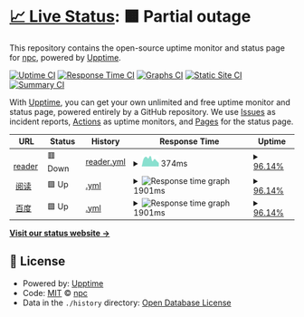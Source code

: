 # [📈 Live Status](https://demo.upptime.js.org): <!--live status--> **🟧 Partial outage**

This repository contains the open-source uptime monitor and status page for [npc](https://demo.upptime.js.org), powered by [Upptime](https://github.com/upptime/upptime).

[![Uptime CI](https://github.com/wbsnpc/upptime/workflows/Uptime%20CI/badge.svg)](https://github.com/wbsnpc/upptime/actions?query=workflow%3A%22Uptime+CI%22)
[![Response Time CI](https://github.com/wbsnpc/upptime/workflows/Response%20Time%20CI/badge.svg)](https://github.com/wbsnpc/upptime/actions?query=workflow%3A%22Response+Time+CI%22)
[![Graphs CI](https://github.com/wbsnpc/upptime/workflows/Graphs%20CI/badge.svg)](https://github.com/wbsnpc/upptime/actions?query=workflow%3A%22Graphs+CI%22)
[![Static Site CI](https://github.com/wbsnpc/upptime/workflows/Static%20Site%20CI/badge.svg)](https://github.com/wbsnpc/upptime/actions?query=workflow%3A%22Static+Site+CI%22)
[![Summary CI](https://github.com/wbsnpc/upptime/workflows/Summary%20CI/badge.svg)](https://github.com/wbsnpc/upptime/actions?query=workflow%3A%22Summary+CI%22)

With [Upptime](https://upptime.js.org), you can get your own unlimited and free uptime monitor and status page, powered entirely by a GitHub repository. We use [Issues](https://github.com/wbsnpc/upptime/issues) as incident reports, [Actions](https://github.com/wbsnpc/upptime/actions) as uptime monitors, and [Pages](https://demo.upptime.js.org) for the status page.

<!--start: status pages-->
<!-- This summary is generated by Upptime (https://github.com/upptime/upptime) -->
<!-- Do not edit this manually, your changes will be overwritten -->
<!-- prettier-ignore -->
| URL | Status | History | Response Time | Uptime |
| --- | ------ | ------- | ------------- | ------ |
| <img alt="" src="https://icons.duckduckgo.com/ip3/reader.wbsnpc.repl.co.ico" height="13"> [reader](http://reader.wbsnpc.repl.co/#/) | 🟥 Down | [reader.yml](https://github.com/wbsnpc/upptime/commits/HEAD/history/reader.yml) | <details><summary><img alt="Response time graph" src="./graphs/reader/response-time-week.png" height="20"> 374ms</summary><br><a href="https://wbsnpc.github.io/upptime/history/reader"><img alt="Response time 3519" src="https://img.shields.io/endpoint?url=https%3A%2F%2Fraw.githubusercontent.com%2Fwbsnpc%2Fupptime%2FHEAD%2Fapi%2Freader%2Fresponse-time.json"></a><br><a href="https://wbsnpc.github.io/upptime/history/reader"><img alt="24-hour response time 178" src="https://img.shields.io/endpoint?url=https%3A%2F%2Fraw.githubusercontent.com%2Fwbsnpc%2Fupptime%2FHEAD%2Fapi%2Freader%2Fresponse-time-day.json"></a><br><a href="https://wbsnpc.github.io/upptime/history/reader"><img alt="7-day response time 374" src="https://img.shields.io/endpoint?url=https%3A%2F%2Fraw.githubusercontent.com%2Fwbsnpc%2Fupptime%2FHEAD%2Fapi%2Freader%2Fresponse-time-week.json"></a><br><a href="https://wbsnpc.github.io/upptime/history/reader"><img alt="30-day response time 1393" src="https://img.shields.io/endpoint?url=https%3A%2F%2Fraw.githubusercontent.com%2Fwbsnpc%2Fupptime%2FHEAD%2Fapi%2Freader%2Fresponse-time-month.json"></a><br><a href="https://wbsnpc.github.io/upptime/history/reader"><img alt="1-year response time 3519" src="https://img.shields.io/endpoint?url=https%3A%2F%2Fraw.githubusercontent.com%2Fwbsnpc%2Fupptime%2FHEAD%2Fapi%2Freader%2Fresponse-time-year.json"></a></details> | <details><summary><a href="https://wbsnpc.github.io/upptime/history/reader">96.14%</a></summary><a href="https://wbsnpc.github.io/upptime/history/reader"><img alt="All-time uptime 93.93%" src="https://img.shields.io/endpoint?url=https%3A%2F%2Fraw.githubusercontent.com%2Fwbsnpc%2Fupptime%2FHEAD%2Fapi%2Freader%2Fuptime.json"></a><br><a href="https://wbsnpc.github.io/upptime/history/reader"><img alt="24-hour uptime 100.00%" src="https://img.shields.io/endpoint?url=https%3A%2F%2Fraw.githubusercontent.com%2Fwbsnpc%2Fupptime%2FHEAD%2Fapi%2Freader%2Fuptime-day.json"></a><br><a href="https://wbsnpc.github.io/upptime/history/reader"><img alt="7-day uptime 96.14%" src="https://img.shields.io/endpoint?url=https%3A%2F%2Fraw.githubusercontent.com%2Fwbsnpc%2Fupptime%2FHEAD%2Fapi%2Freader%2Fuptime-week.json"></a><br><a href="https://wbsnpc.github.io/upptime/history/reader"><img alt="30-day uptime 97.09%" src="https://img.shields.io/endpoint?url=https%3A%2F%2Fraw.githubusercontent.com%2Fwbsnpc%2Fupptime%2FHEAD%2Fapi%2Freader%2Fuptime-month.json"></a><br><a href="https://wbsnpc.github.io/upptime/history/reader"><img alt="1-year uptime 99.31%" src="https://img.shields.io/endpoint?url=https%3A%2F%2Fraw.githubusercontent.com%2Fwbsnpc%2Fupptime%2FHEAD%2Fapi%2Freader%2Fuptime-year.json"></a></details>
| <img alt="" src="https://icons.duckduckgo.com/ip3/reader-qb3s.onrender.com.ico" height="13"> [阅读](https://reader-qb3s.onrender.com/#/) | 🟩 Up | [.yml](https://github.com/wbsnpc/upptime/commits/HEAD/history/.yml) | <details><summary><img alt="Response time graph" src="./graphs//response-time-week.png" height="20"> 1901ms</summary><br><a href="https://wbsnpc.github.io/upptime/history/"><img alt="Response time 1513" src="https://img.shields.io/endpoint?url=https%3A%2F%2Fraw.githubusercontent.com%2Fwbsnpc%2Fupptime%2FHEAD%2Fapi%2F%2Fresponse-time.json"></a><br><a href="https://wbsnpc.github.io/upptime/history/"><img alt="24-hour response time 957" src="https://img.shields.io/endpoint?url=https%3A%2F%2Fraw.githubusercontent.com%2Fwbsnpc%2Fupptime%2FHEAD%2Fapi%2F%2Fresponse-time-day.json"></a><br><a href="https://wbsnpc.github.io/upptime/history/"><img alt="7-day response time 1901" src="https://img.shields.io/endpoint?url=https%3A%2F%2Fraw.githubusercontent.com%2Fwbsnpc%2Fupptime%2FHEAD%2Fapi%2F%2Fresponse-time-week.json"></a><br><a href="https://wbsnpc.github.io/upptime/history/"><img alt="30-day response time 1407" src="https://img.shields.io/endpoint?url=https%3A%2F%2Fraw.githubusercontent.com%2Fwbsnpc%2Fupptime%2FHEAD%2Fapi%2F%2Fresponse-time-month.json"></a><br><a href="https://wbsnpc.github.io/upptime/history/"><img alt="1-year response time 1514" src="https://img.shields.io/endpoint?url=https%3A%2F%2Fraw.githubusercontent.com%2Fwbsnpc%2Fupptime%2FHEAD%2Fapi%2F%2Fresponse-time-year.json"></a></details> | <details><summary><a href="https://wbsnpc.github.io/upptime/history/">96.14%</a></summary><a href="https://wbsnpc.github.io/upptime/history/"><img alt="All-time uptime 86.98%" src="https://img.shields.io/endpoint?url=https%3A%2F%2Fraw.githubusercontent.com%2Fwbsnpc%2Fupptime%2FHEAD%2Fapi%2F%2Fuptime.json"></a><br><a href="https://wbsnpc.github.io/upptime/history/"><img alt="24-hour uptime 100.00%" src="https://img.shields.io/endpoint?url=https%3A%2F%2Fraw.githubusercontent.com%2Fwbsnpc%2Fupptime%2FHEAD%2Fapi%2F%2Fuptime-day.json"></a><br><a href="https://wbsnpc.github.io/upptime/history/"><img alt="7-day uptime 96.14%" src="https://img.shields.io/endpoint?url=https%3A%2F%2Fraw.githubusercontent.com%2Fwbsnpc%2Fupptime%2FHEAD%2Fapi%2F%2Fuptime-week.json"></a><br><a href="https://wbsnpc.github.io/upptime/history/"><img alt="30-day uptime 97.09%" src="https://img.shields.io/endpoint?url=https%3A%2F%2Fraw.githubusercontent.com%2Fwbsnpc%2Fupptime%2FHEAD%2Fapi%2F%2Fuptime-month.json"></a><br><a href="https://wbsnpc.github.io/upptime/history/"><img alt="1-year uptime 99.00%" src="https://img.shields.io/endpoint?url=https%3A%2F%2Fraw.githubusercontent.com%2Fwbsnpc%2Fupptime%2FHEAD%2Fapi%2F%2Fuptime-year.json"></a></details>
| <img alt="" src="https://icons.duckduckgo.com/ip3/baidu.com.ico" height="13"> [百度](https://baidu.com) | 🟩 Up | [.yml](https://github.com/wbsnpc/upptime/commits/HEAD/history/.yml) | <details><summary><img alt="Response time graph" src="./graphs//response-time-week.png" height="20"> 1901ms</summary><br><a href="https://wbsnpc.github.io/upptime/history/"><img alt="Response time 1513" src="https://img.shields.io/endpoint?url=https%3A%2F%2Fraw.githubusercontent.com%2Fwbsnpc%2Fupptime%2FHEAD%2Fapi%2F%2Fresponse-time.json"></a><br><a href="https://wbsnpc.github.io/upptime/history/"><img alt="24-hour response time 957" src="https://img.shields.io/endpoint?url=https%3A%2F%2Fraw.githubusercontent.com%2Fwbsnpc%2Fupptime%2FHEAD%2Fapi%2F%2Fresponse-time-day.json"></a><br><a href="https://wbsnpc.github.io/upptime/history/"><img alt="7-day response time 1901" src="https://img.shields.io/endpoint?url=https%3A%2F%2Fraw.githubusercontent.com%2Fwbsnpc%2Fupptime%2FHEAD%2Fapi%2F%2Fresponse-time-week.json"></a><br><a href="https://wbsnpc.github.io/upptime/history/"><img alt="30-day response time 1407" src="https://img.shields.io/endpoint?url=https%3A%2F%2Fraw.githubusercontent.com%2Fwbsnpc%2Fupptime%2FHEAD%2Fapi%2F%2Fresponse-time-month.json"></a><br><a href="https://wbsnpc.github.io/upptime/history/"><img alt="1-year response time 1514" src="https://img.shields.io/endpoint?url=https%3A%2F%2Fraw.githubusercontent.com%2Fwbsnpc%2Fupptime%2FHEAD%2Fapi%2F%2Fresponse-time-year.json"></a></details> | <details><summary><a href="https://wbsnpc.github.io/upptime/history/">96.14%</a></summary><a href="https://wbsnpc.github.io/upptime/history/"><img alt="All-time uptime 86.98%" src="https://img.shields.io/endpoint?url=https%3A%2F%2Fraw.githubusercontent.com%2Fwbsnpc%2Fupptime%2FHEAD%2Fapi%2F%2Fuptime.json"></a><br><a href="https://wbsnpc.github.io/upptime/history/"><img alt="24-hour uptime 100.00%" src="https://img.shields.io/endpoint?url=https%3A%2F%2Fraw.githubusercontent.com%2Fwbsnpc%2Fupptime%2FHEAD%2Fapi%2F%2Fuptime-day.json"></a><br><a href="https://wbsnpc.github.io/upptime/history/"><img alt="7-day uptime 96.14%" src="https://img.shields.io/endpoint?url=https%3A%2F%2Fraw.githubusercontent.com%2Fwbsnpc%2Fupptime%2FHEAD%2Fapi%2F%2Fuptime-week.json"></a><br><a href="https://wbsnpc.github.io/upptime/history/"><img alt="30-day uptime 97.09%" src="https://img.shields.io/endpoint?url=https%3A%2F%2Fraw.githubusercontent.com%2Fwbsnpc%2Fupptime%2FHEAD%2Fapi%2F%2Fuptime-month.json"></a><br><a href="https://wbsnpc.github.io/upptime/history/"><img alt="1-year uptime 99.00%" src="https://img.shields.io/endpoint?url=https%3A%2F%2Fraw.githubusercontent.com%2Fwbsnpc%2Fupptime%2FHEAD%2Fapi%2F%2Fuptime-year.json"></a></details>

<!--end: status pages-->

[**Visit our status website →**](https://demo.upptime.js.org)

## 📄 License

- Powered by: [Upptime](https://github.com/upptime/upptime)
- Code: [MIT](./LICENSE) © [npc](https://demo.upptime.js.org)
- Data in the `./history` directory: [Open Database License](https://opendatacommons.org/licenses/odbl/1-0/)
